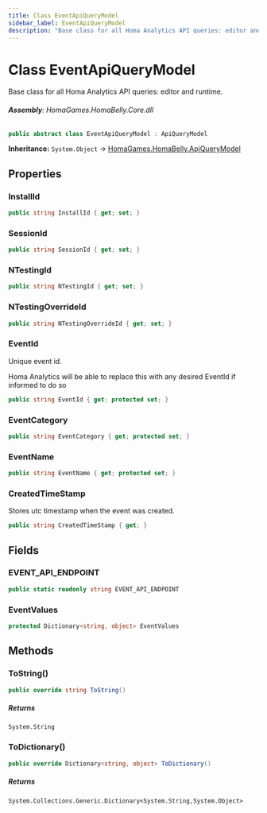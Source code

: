 ```yaml
---
title: Class EventApiQueryModel
sidebar_label: EventApiQueryModel
description: "Base class for all Homa Analytics API queries: editor and runtime."
---
```

# Class EventApiQueryModel
Base class for all Homa Analytics API queries: editor and runtime.

###### **Assembly**: HomaGames.HomaBelly.Core.dll

```csharp title="Declaration"
public abstract class EventApiQueryModel : ApiQueryModel
```
**Inheritance:** `System.Object` -> [HomaGames.HomaBelly.ApiQueryModel](../HomaGames.HomaBelly/ApiQueryModel)

## Properties
### InstallId


```csharp title="Declaration"
public string InstallId { get; set; }
```
### SessionId


```csharp title="Declaration"
public string SessionId { get; set; }
```
### NTestingId


```csharp title="Declaration"
public string NTestingId { get; set; }
```
### NTestingOverrideId


```csharp title="Declaration"
public string NTestingOverrideId { get; set; }
```
### EventId
Unique event id.

Homa Analytics will be able to replace this with any desired EventId if informed to do so

```csharp title="Declaration"
public string EventId { get; protected set; }
```
### EventCategory


```csharp title="Declaration"
public string EventCategory { get; protected set; }
```
### EventName


```csharp title="Declaration"
public string EventName { get; protected set; }
```
### CreatedTimeStamp
Stores utc timestamp when the event was created.

```csharp title="Declaration"
public string CreatedTimeStamp { get; }
```
## Fields
### EVENT_API_ENDPOINT


```csharp title="Declaration"
public static readonly string EVENT_API_ENDPOINT
```
### EventValues


```csharp title="Declaration"
protected Dictionary<string, object> EventValues
```
## Methods
### ToString()


```csharp title="Declaration"
public override string ToString()
```

##### Returns

`System.String`
### ToDictionary()


```csharp title="Declaration"
public override Dictionary<string, object> ToDictionary()
```

##### Returns

`System.Collections.Generic.Dictionary<System.String,System.Object>`
